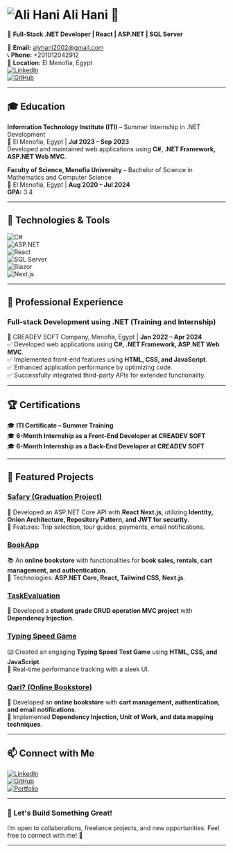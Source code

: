 # ![Ali Hani](https://your-image-url.com) **Ali Hani** 👋  

🚀 **Full-Stack .NET Developer | React | ASP.NET | SQL Server**  

📧 **Email:** alyhani2002@gmail.com  
📞 **Phone:** +201012042912  
📍 **Location:** El Menofia, Egypt  
[![LinkedIn](https://img.shields.io/badge/LinkedIn-0A66C2?style=flat-square&logo=linkedin&logoColor=white)](https://www.linkedin.com/in/ali-hani-a24332231)  
[![GitHub](https://img.shields.io/badge/GitHub-181717?style=flat-square&logo=github&logoColor=white)](https://github.com/alihani2002)  

---

## 🎓 Education  
**Information Technology Institute (ITI)** – Summer Internship in .NET Development  
📍 El Menofia, Egypt | **Jul 2023 – Sep 2023**  
Developed and maintained web applications using **C#, .NET Framework, ASP.NET Web MVC**.  

**Faculty of Science, Menofia University** – Bachelor of Science in Mathematics and Computer Science  
📍 El Menofia, Egypt | **Aug 2020 – Jul 2024**  
**GPA:** 3.4  

---

## 🔧 Technologies & Tools  
![C#](https://img.shields.io/badge/-C%23-239120?style=flat-square&logo=c-sharp&logoColor=white)  
![ASP.NET](https://img.shields.io/badge/-ASP.NET-512BD4?style=flat-square&logo=dotnet&logoColor=white)  
![React](https://img.shields.io/badge/-React-61DAFB?style=flat-square&logo=react&logoColor=black)  
![SQL Server](https://img.shields.io/badge/-SQL%20Server-CC2927?style=flat-square&logo=microsoft-sql-server&logoColor=white)  
![Blazor](https://img.shields.io/badge/-Blazor-512BD4?style=flat-square&logo=blazor&logoColor=white)  
![Next.js](https://img.shields.io/badge/-Next.js-000000?style=flat-square&logo=nextdotjs&logoColor=white)  

---

## 💼 Professional Experience  
### **Full-stack Development using .NET (Training and Internship)**  
📍 CREADEV SOFT Company, Menofia, Egypt | **Jan 2022 – Apr 2024**  
✅ Developed web applications using **C#, .NET Framework, ASP.NET Web MVC**.  
✅ Implemented front-end features using **HTML, CSS, and JavaScript**.  
✅ Enhanced application performance by optimizing code.  
✅ Successfully integrated third-party APIs for extended functionality.  

---

## 🏆 Certifications  
🎓 **ITI Certificate – Summer Training**  
🎓 **6-Month Internship as a Front-End Developer at CREADEV SOFT**  
🎓 **6-Month Internship as a Back-End Developer at CREADEV SOFT**  

---

## 📌 Featured Projects  
### **[Safary (Graduation Project)](https://github.com/alihani2002/Safary)**  
🚀 Developed an ASP.NET Core API with **React Next.js**, utilizing **Identity, Onion Architecture, Repository Pattern, and JWT for security**.  
🔹 Features: Trip selection, tour guides, payments, email notifications.  

### **[BookApp](https://github.com/alihani2002/BookApp)**  
📚 An **online bookstore** with functionalities for **book sales, rentals, cart management, and authentication**.  
🔹 Technologies: **ASP.NET Core, React, Tailwind CSS, Next.js**.  

### **[TaskEvaluation](https://github.com/alihani2002/TasksEvaluation)**  
📝 Developed a **student grade CRUD operation MVC project** with **Dependency Injection**.  

### **[Typing Speed Game](https://github.com/alihani2002/write-game)**  
⌨️ Created an engaging **Typing Speed Test Game** using **HTML, CSS, and JavaScript**.  
🔹 Real-time performance tracking with a sleek UI.  

### **[Qari? (Online Bookstore)](https://github.com/alihani2002/BookApp/tree/master)**  
📖 Developed an **online bookstore** with **cart management, authentication, and email notifications**.  
🔹 Implemented **Dependency Injection, Unit of Work, and data mapping techniques**.  

---

## 📫 Connect with Me  
[![LinkedIn](https://img.shields.io/badge/LinkedIn-0A66C2?style=flat-square&logo=linkedin&logoColor=white)](https://www.linkedin.com/in/ali-hani-a24332231)  
[![GitHub](https://img.shields.io/badge/GitHub-181717?style=flat-square&logo=github&logoColor=white)](https://github.com/alihani2002)  
[![Portfolio](https://img.shields.io/badge/Portfolio-000000?style=flat-square&logo=vercel&logoColor=white)](https://alyhani-portfolio.vercel.app/)  

---

### 📢 Let's Build Something Great!  
I’m open to collaborations, freelance projects, and new opportunities. Feel free to connect with me! 🚀  

---

